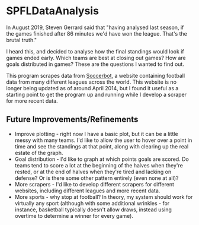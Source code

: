 # SPFLDataAnalysis

In August 2019, Steven Gerrard said that "having analysed last season, if the games finished after 86 minutes we'd have won the league. That's the brutal truth."

I heard this, and decided to analyse how the final standings would look if games ended early. Which teams are best at closing out games? How are goals distributed in games? These are the questions I wanted to find out.

This program scrapes data from [Soccerbot](http://soccerbot.com/), a website containing football data from many different leagues across the world. This website is no longer being updated as of around April 2014, but I found it useful as a starting point to get the program up and running while I develop a scraper for more recent data.

## Future Improvements/Refinements

* Improve plotting - right now I have a basic plot, but it can be a little messy with many teams. I'd like to allow the user to hover over a point in time and see the standings at that point, along with clearing up the real estate of the graph.
* Goal distribution - I'd like to graph at which points goals are scored. Do teams tend to score a lot at the beginning of the halves when they're rested, or at the end of halves when they're tired and lacking on defense? Or is there some other pattern entirely (even none at all)?
* More scrapers - I'd like to develop different scrapers for different websites, including different leagues and more recent data.
* More sports - why stop at football? In theory, my system should work for virtually any sport (although with some additional wrinkles - for instance, basketball typically doesn't allow draws, instead using overtime to determine a winner for every game).

